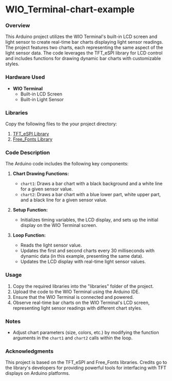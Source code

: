 # WIO_Terminal-chart-example


### Overview

This Arduino project utilizes the WIO Terminal's built-in LCD screen and light sensor to create real-time bar charts displaying light sensor readings. The project features two charts, each representing the same aspect of the light sensor data. The code leverages the TFT_eSPI library for LCD control and includes functions for drawing dynamic bar charts with customizable styles.

### Hardware Used

- **WIO Terminal**
  - Built-in LCD Screen
  - Built-in Light Sensor

### Libraries

Copy the following files to the your project directory:

1. [TFT_eSPI Library](https://github.com/Bodmer/TFT_eSPI)
2. [Free_Fonts Library](https://github.com/Leszek1Matuszczyk/WIO_Terminal-chart-example/blob/main/Free_Fonts.h)

### Code Description

The Arduino code includes the following key components:

1. **Chart Drawing Functions:**
   - `chart1`: Draws a bar chart with a black background and a white line for a given sensor value.
   - `chart2`: Draws a bar chart with a blue lower part, white upper part, and a black line for a given sensor value.

2. **Setup Function:**
   - Initializes timing variables, the LCD display, and sets up the initial display on the WIO Terminal screen.

3. **Loop Function:**
   - Reads the light sensor value.
   - Updates the first and second charts every 30 milliseconds with dynamic data (in this example, presenting the same data).
   - Updates the LCD display with real-time light sensor values.

### Usage

1. Copy the required libraries into the "libraries" folder of the project.
2. Upload the code to the WIO Terminal using the Arduino IDE.
3. Ensure that the WIO Terminal is connected and powered.
4. Observe real-time bar charts on the WIO Terminal's LCD screen, representing light sensor readings with different chart styles.

### Notes

- Adjust chart parameters (size, colors, etc.) by modifying the function arguments in the `chart1` and `chart2` calls within the loop.

### Acknowledgments

This project is based on the TFT_eSPI and Free_Fonts libraries. Credits go to the library's developers for providing powerful tools for interfacing with TFT displays on Arduino platforms.
